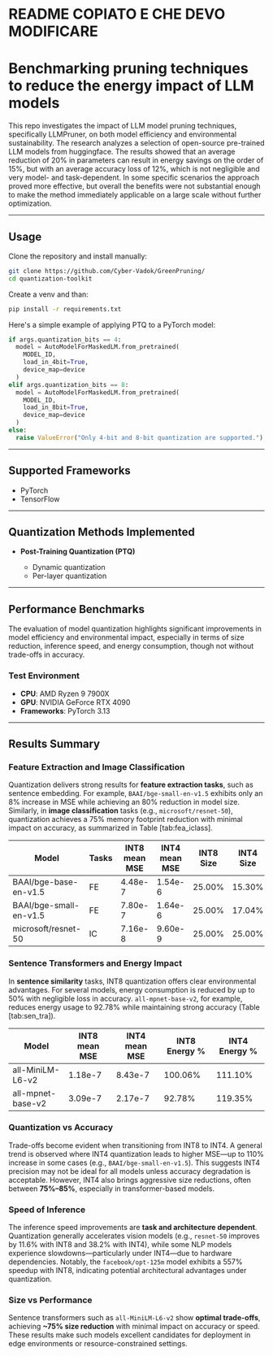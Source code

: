# README COPIATO E CHE DEVO MODIFICARE

# Benchmarking pruning techniques to reduce the energy impact of LLM models

This repo investigates the impact of LLM model pruning techniques, specifically LLMPruner, on both model efficiency and environmental sustainability. The research analyzes a selection of open-source pre-trained LLM models from huggingface. The results showed that an average reduction of 20\% in parameters can result in energy savings on the order of 15\%, but with an average accuracy loss of 12\%, which is not negligible and very model- and task-dependent. In some specific scenarios the approach proved more effective, but overall the benefits were not substantial enough to make the method immediately applicable on a large scale without further optimization.

---

## Usage

Clone the repository and install manually:

```bash
git clone https://github.com/Cyber-Vadok/GreenPruning/
cd quantization-toolkit
```

Create a venv and than:

```bash
pip install -r requirements.txt
```

Here's a simple example of applying PTQ to a PyTorch model:

```python
if args.quantization_bits == 4:
  model = AutoModelForMaskedLM.from_pretrained(
    MODEL_ID,
    load_in_4bit=True,
    device_map=device
  )
elif args.quantization_bits == 8:
  model = AutoModelForMaskedLM.from_pretrained(
    MODEL_ID,
    load_in_8bit=True,
    device_map=device
  )
else:
  raise ValueError("Only 4-bit and 8-bit quantization are supported.")
```

---

## Supported Frameworks

* PyTorch
* TensorFlow

---

## Quantization Methods Implemented

* **Post-Training Quantization (PTQ)**

  * Dynamic quantization
  * Per-layer quantization

---

## Performance Benchmarks

The evaluation of model quantization highlights significant improvements in model efficiency and environmental impact, especially in terms of size reduction, inference speed, and energy consumption, though not without trade-offs in accuracy.

### Test Environment

* **CPU**: AMD Ryzen 9 7900X
* **GPU**: NVIDIA GeForce RTX 4090
* **Frameworks**: PyTorch 3.13

---

## Results Summary

### Feature Extraction and Image Classification

Quantization delivers strong results for **feature extraction tasks**, such as sentence embedding. For example, `BAAI/bge-small-en-v1.5` exhibits only an 8% increase in MSE while achieving an 80% reduction in model size. Similarly, in **image classification** tasks (e.g., `microsoft/resnet-50`), quantization achieves a 75% memory footprint reduction with minimal impact on accuracy, as summarized in Table \[tab\:fea\_iclass].

| Model                  | Tasks | INT8 mean MSE | INT4 mean MSE | INT8 Size | INT4 Size |
| ---------------------- | ----- | ------------- | ------------- | --------- | --------- |
| BAAI/bge-base-en-v1.5  | FE    | 4.48e-7       | 1.54e-6       | 25.00%    | 15.30%    |
| BAAI/bge-small-en-v1.5 | FE    | 7.80e-7       | 1.64e-6       | 25.00%    | 17.04%    |
| microsoft/resnet-50    | IC    | 7.16e-8       | 9.60e-9       | 25.00%    | 25.00%    |

### Sentence Transformers and Energy Impact

In **sentence similarity** tasks, INT8 quantization offers clear environmental advantages. For several models, energy consumption is reduced by up to 50% with negligible loss in accuracy. `all-mpnet-base-v2`, for example, reduces energy usage to 92.78% while maintaining strong accuracy (Table \[tab\:sen\_tra]).

| Model             | INT8 mean MSE | INT4 mean MSE | INT8 Energy % | INT4 Energy % |
| ----------------- | ------------- | ------------- | ------------- | ------------- |
| all-MiniLM-L6-v2  | 1.18e-7       | 8.43e-7       | 100.06%       | 111.10%       |
| all-mpnet-base-v2 | 3.09e-7       | 2.17e-7       | 92.78%        | 119.35%       |

### Quantization vs Accuracy

Trade-offs become evident when transitioning from INT8 to INT4. A general trend is observed where INT4 quantization leads to higher MSE—up to 110% increase in some cases (e.g., `BAAI/bge-small-en-v1.5`). This suggests INT4 precision may not be ideal for all models unless accuracy degradation is acceptable. However, INT4 also brings aggressive size reductions, often between **75%–85%**, especially in transformer-based models.

### Speed of Inference

The inference speed improvements are **task and architecture dependent**. Quantization generally accelerates vision models (e.g., `resnet-50` improves by 11.6% with INT8 and 38.2% with INT4), while some NLP models experience slowdowns—particularly under INT4—due to hardware dependencies. Notably, the `facebook/opt-125m` model exhibits a 557% speedup with INT8, indicating potential architectural advantages under quantization.

### Size vs Performance

Sentence transformers such as `all-MiniLM-L6-v2` show **optimal trade-offs**, achieving **\~75% size reduction** with minimal impact on accuracy or speed. These results make such models excellent candidates for deployment in edge environments or resource-constrained settings.
